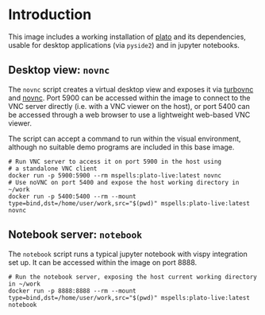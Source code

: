 # Introduction

This image includes a working installation of
[plato](https://plato-draw.readthedocs.io) and its dependencies,
usable for desktop applications (via `pyside2`) and in jupyter
notebooks.

## Desktop view: `novnc`

The `novnc` script creates a virtual desktop view and exposes it via
[turbovnc](https://www.turbovnc.org) and
[novnc](https://novnc.com). Port 5900 can be accessed within the image
to connect to the VNC server directly (i.e. with a VNC viewer on the
host), or port 5400 can be accessed through a web browser to use a
lightweight web-based VNC viewer.

The script can accept a command to run within the visual environment,
although no suitable demo programs are included in this base image.

```
# Run VNC server to access it on port 5900 in the host using
# a standalone VNC client
docker run -p 5900:5900 --rm mspells:plato-live:latest novnc
# Use noVNC on port 5400 and expose the host working directory in ~/work
docker run -p 5400:5400 --rm --mount type=bind,dst=/home/user/work,src="$(pwd)" mspells:plato-live:latest novnc
```

## Notebook server: `notebook`

The `notebook` script runs a typical jupyter notebook with vispy
integration set up. It can be accessed within the image on port 8888.

```
# Run the notebook server, exposing the host current working directory in ~/work
docker run -p 8888:8888 --rm --mount type=bind,dst=/home/user/work,src="$(pwd)" mspells:plato-live:latest notebook
```